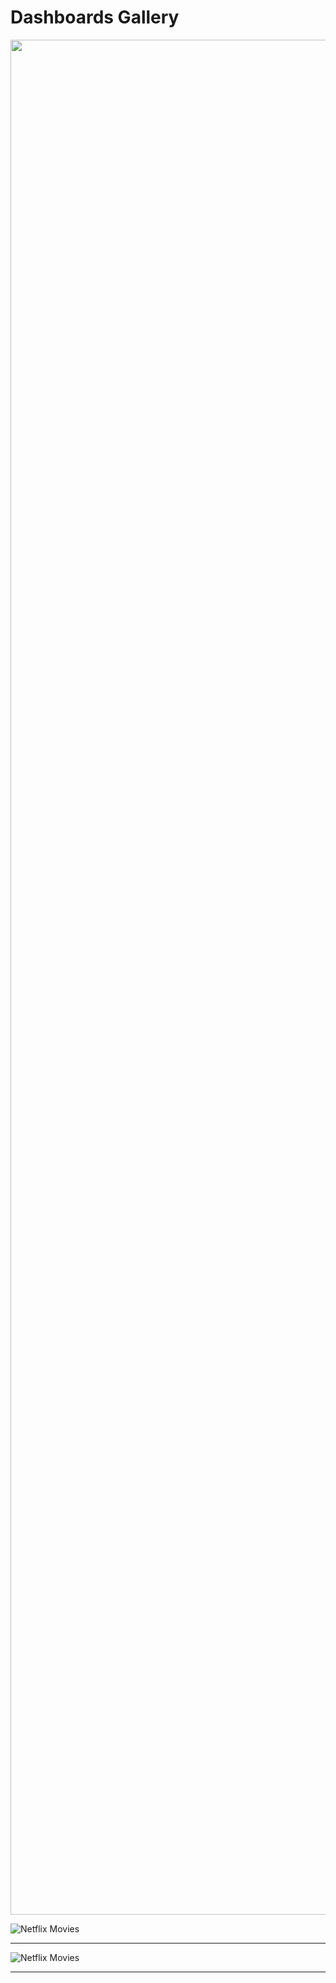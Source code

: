 # Dashboards Gallery

<img src="https://user-images.githubusercontent.com/124378648/230902986-c08b0d0d-2a79-4dc6-809c-001aadfd3c74.gif" width="3000">


![Netflix Movies](https://user-images.githubusercontent.com/124378648/230902986-c08b0d0d-2a79-4dc6-809c-001aadfd3c74.gif)

---

![Netflix Movies](https://user-images.githubusercontent.com/124378648/230907066-adb79537-0ffb-4e01-b00e-0a1b2a1b0263.gif)

---
